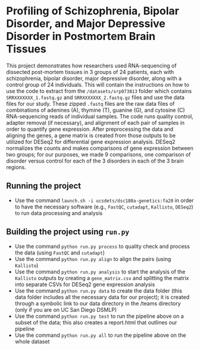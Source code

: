 # Profiling of Schizophrenia, Bipolar Disorder, and Major Depressive Disorder in Postmortem Brain Tissues

This project demonstrates how researchers used RNA-sequencing of dissected post-mortem tissues in 3 groups of 24 patients, each with schizophrenia, bipolar disorder, major depressive disorder, along with a control group of 24 individuals. This will contain the instructions on how to use the code to extract from the `/datasets/srp073813` folder which contains `SRRXXXXXXX_1.fastq.gz` and `SRRXXXXXXX_2.fastq.gz` files and use the data files for our study. These zipped `.fastq` files are the raw data files of combinations of adenines (A), thymine (T), guanine (G), and cytosine (C) RNA-sequencing reads of individual samples. The code runs quality control, adapter removal (if necessary), and alignment of each pair of samples in order to quantify gene expression. After preprocessing the data and aligning the genes, a gene matrix is created from those outputs to be utilized for DESeq2 for differential gene expression analysis. DESeq2 normalizes the counts and makes comparisons of gene expression between two groups; for our purposes, we made 9 comparisons, one comparison of disorder versus control for each of the 3 disorders in each of the 3 brain regions. 

## Running the project
* Use the command `launch.sh -i ucsdets/dsc180a-genetics:fa20` in order to have the necessary software (e.g., `FastQC`, `cutadapt`, `Kallisto`, `DESeq2`) to run data processing and analysis

## Building the project using `run.py`
* Use the command `python run.py process` to quality check and process the data (using `FastQC` and `cutadapt`)
* Use the command `python run.py align` to align the pairs (using `Kallisto`)
* Use the command `python run.py analysis` to start the analysis of the `Kallisto` outputs by creating a `gene_matrix.csv` and splitting the matrix into separate CSVs for DESeq2 gene expression analysis
* Use the command `python run.py data` to create the data folder (this data folder includes all the necessary data for our project); it is created through a symbolic link to our data directory in the /teams directory (only if you are on UC San Diego DSMLP)
* Use the command `python run.py test` to run the pipeline above on a subset of the data; this also creates a report.html that outlines our pipeline
* Use the command `python run.py all` to run the pipeline above on the whole dataset
